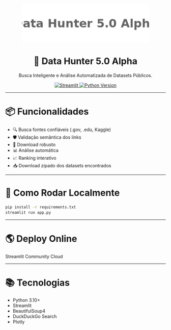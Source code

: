 <p align="center">
  <img src="logo.png" alt="Data Hunter 5.0 Alpha Logo" width="400">
</p>

<h1 align="center">🔎       Data Hunter 5.0 Alpha</h1>
<p align="center">
Busca Inteligente e Análise Automatizada de Datasets Públicos.<br>
</p>

<p align="center">
  <a href="https://streamlit.io/">
    <img alt="Streamlit" src="https://img.shields.io/badge/Built%20with-Streamlit-ff4b4b?logo=streamlit">
  </a>
  <a href="https://www.python.org/">
    <img alt="Python Version" src="https://img.shields.io/badge/Python-3.10%2B-blue?logo=python">
  </a>
</p>

---

# 📦 Funcionalidades
- 🔍 Busca fontes confiáveis (.gov, .edu, Kaggle)
- 🛡️ Validação semântica dos links
- 💾 Download robusto
- 📊 Análise automática
- 📈 Ranking interativo
- 📥 Download zipado dos datasets encontrados

---

# 🚀 Como Rodar Localmente

```bash
pip install -r requirements.txt
streamlit run app.py
```

---

# 🌎 Deploy Online

Streamlit Community Cloud

---

# 📚 Tecnologias

- Python 3.10+
- Streamlit
- BeautifulSoup4
- DuckDuckGo Search
- Plotly
